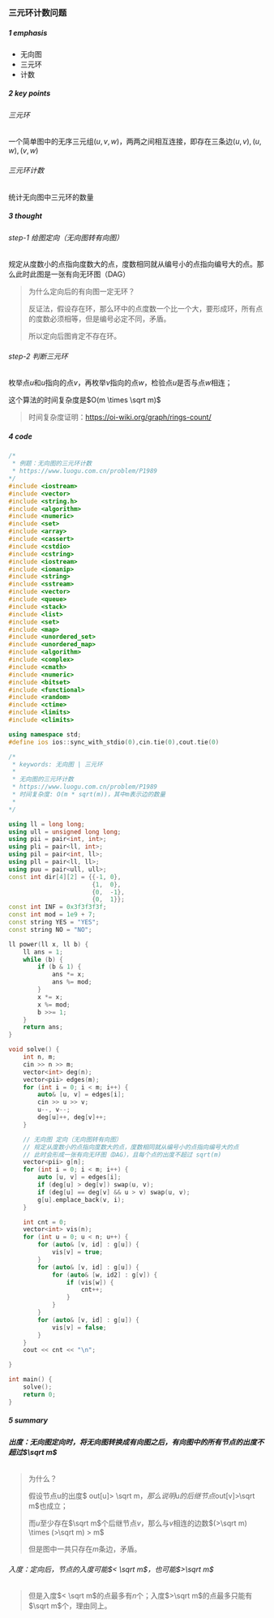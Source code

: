 ### 三元环计数问题



##### 1 emphasis

- 无向图
- 三元环
- 计数



##### 2 key points

###### 三元环

一个简单图中的无序三元组$(u,v,w)$，两两之间相互连接，即存在三条边$(u,v),(u,w),(v,w)$



 ###### 三元环计数

统计无向图中三元环的数量



##### 3 thought

###### step-1 给图定向（无向图转有向图）

规定从度数小的点指向度数大的点，度数相同就从编号小的点指向编号大的点。那么此时此图是一张有向无环图（DAG）

> 为什么定向后的有向图一定无环？
>
> 反证法，假设存在环，那么环中的点度数一个比一个大，要形成环，所有点的度数必须相等，但是编号必定不同，矛盾。
>
> 所以定向后图肯定不存在环。



###### step-2 判断三元环

枚举点$u$和$u$指向的点$v$，再枚举$v$指向的点$w$，检验点$u$是否与点$w$相连；

这个算法的时间复杂度是$O(m \times \sqrt m)$

> 时间复杂度证明：https://oi-wiki.org/graph/rings-count/



##### 4 code

```cpp
/*
 * 例题：无向图的三元环计数
 * https://www.luogu.com.cn/problem/P1989
*/
#include <iostream>
#include <vector>
#include <string.h>
#include <algorithm>
#include <numeric>
#include <set>
#include <array>
#include <cassert>
#include <cstdio>
#include <cstring>
#include <iostream>
#include <iomanip>
#include <string>
#include <sstream>
#include <vector>
#include <queue>
#include <stack>
#include <list>
#include <set>
#include <map>
#include <unordered_set>
#include <unordered_map>
#include <algorithm>
#include <complex>
#include <cmath>
#include <numeric>
#include <bitset>
#include <functional>
#include <random>
#include <ctime>
#include <limits>
#include <climits>

using namespace std;
#define ios ios::sync_with_stdio(0),cin.tie(0),cout.tie(0)

/*
 * keywords: 无向图 | 三元环
 *
 * 无向图的三元环计数
 * https://www.luogu.com.cn/problem/P1989
 * 时间复杂度: O(m * sqrt(m))，其中m表示边的数量
 *
*/

using ll = long long;
using ull = unsigned long long;
using pii = pair<int, int>;
using pli = pair<ll, int>;
using pil = pair<int, ll>;
using pll = pair<ll, ll>;
using puu = pair<ull, ull>;
const int dir[4][2] = {{-1, 0},
                       {1,  0},
                       {0,  -1},
                       {0,  1}};
const int INF = 0x3f3f3f3f;
const int mod = 1e9 + 7;
const string YES = "YES";
const string NO = "NO";

ll power(ll x, ll b) {
    ll ans = 1;
    while (b) {
        if (b & 1) {
            ans *= x;
            ans %= mod;
        }
        x *= x;
        x %= mod;
        b >>= 1;
    }
    return ans;
}

void solve() {
    int n, m;
    cin >> n >> m;
    vector<int> deg(n);
    vector<pii> edges(m);
    for (int i = 0; i < m; i++) {
        auto& [u, v] = edges[i];
        cin >> u >> v;
        u--, v--;
        deg[u]++, deg[v]++;
    }

    // 无向图 定向（无向图转有向图）
    // 规定从度数小的点指向度数大的点，度数相同就从编号小的点指向编号大的点
    // 此时会形成一张有向无环图（DAG），且每个点的出度不超过 sqrt(m)
    vector<pii> g[n];
    for (int i = 0; i < m; i++) {
        auto [u, v] = edges[i];
        if (deg[u] > deg[v]) swap(u, v);
        if (deg[u] == deg[v] && u > v) swap(u, v);
        g[u].emplace_back(v, i);
    }

    int cnt = 0;
    vector<int> vis(n);
    for (int u = 0; u < n; u++) {
        for (auto& [v, id] : g[u]) {
            vis[v] = true;
        }
        for (auto& [v, id] : g[u]) {
            for (auto& [w, id2] : g[v]) {
                if (vis[w]) {
                    cnt++;
                }
            }
        }
        for (auto& [v, id] : g[u]) {
            vis[v] = false;
        }
    }
    cout << cnt << "\n";

}

int main() {
    solve();
    return 0;
}
```





##### 5 summary

###### **出度：无向图定向时，将无向图转换成有向图之后，有向图中的所有节点的出度不超过$\sqrt m$**

> 为什么？
>
> 假设节点u的出度$ out[u]> \sqrt m$，那么说明$u$的后继节点$out[v]>\sqrt m$也成立；
>
> 而$u$至少存在$\sqrt m$个后继节点$v$，那么与$v$相连的边数$(>\sqrt m) \times (>\sqrt m) > m$
>
> 但是图中一共只存在$m$条边，矛盾。



###### 入度：定向后，节点的入度可能$< \sqrt m$，也可能$>\sqrt m$

> 但是入度$< \sqrt m$的点最多有$n$个；入度$>\sqrt m$的点最多只能有$\sqrt m$个，理由同上。



